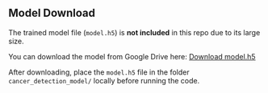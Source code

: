  
## Model Download 
 
The trained model file (`model.h5`) is **not included** in this repo due to its large size. 
 
You can download the model from Google Drive here: 
[Download model.h5](https://drive.google.com/file/d/1b4My7rzV7vpNann9PZuhxiYyBBVryPZs/view?usp=drive_link) 
 
After downloading, place the `model.h5` file in the folder `cancer_detection_model/` locally before running the code. 
